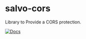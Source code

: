 # salvo-cors

Library to Provide a CORS protection.

[![Docs](https://docs.rs/salvo-cors/badge.svg)](https://docs.rs/salvo-cors)

